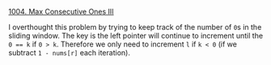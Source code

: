 [1004. Max Consecutive Ones III](https://leetcode.com/problems/max-consecutive-ones-iii/)

I overthought this problem by trying to keep track of the number of `0`s in the sliding window. The key is the left pointer will continue to increment until the `0 == k` if `0 > k`. Therefore we only need to increment `l` if `k < 0` (if we subtract `1 - nums[r]` each iteration).